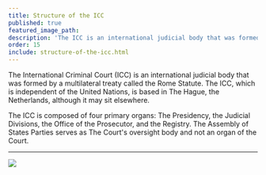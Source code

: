 ```yaml
---
title: Structure of the ICC
published: true
featured_image_path:
description: 'The ICC is an international judicial body that was formed by a multilateral treaty called the Rome Statute. The ICC, which is independent of the United Nations, is based in The Hague, the Netherlands, although it may sit elsewhere.'
order: 15
include: structure-of-the-icc.html
---
```



The International Criminal Court (ICC) is an international judicial body that was formed by a multilateral treaty called the Rome Statute. The ICC, which is independent of the United Nations, is based in The Hague, the Netherlands, although it may sit elsewhere.

The ICC is composed of four primary organs: The Presidency, the Judicial Divisions, the Office of the Prosecutor, and the Registry. The Assembly of States Parties serves as The Court's oversight body and not an organ of the Court.

---

![](http://lh3.googleusercontent.com/sPxfa06cCZEnu7aGxVq2bF5V9ESJRt_4E25X1mX_TTv0VRloS8F46pzcjghcij1N8SKHgW6ODmLQw99L4jdKbLTYvAF8PPPd=s1200)